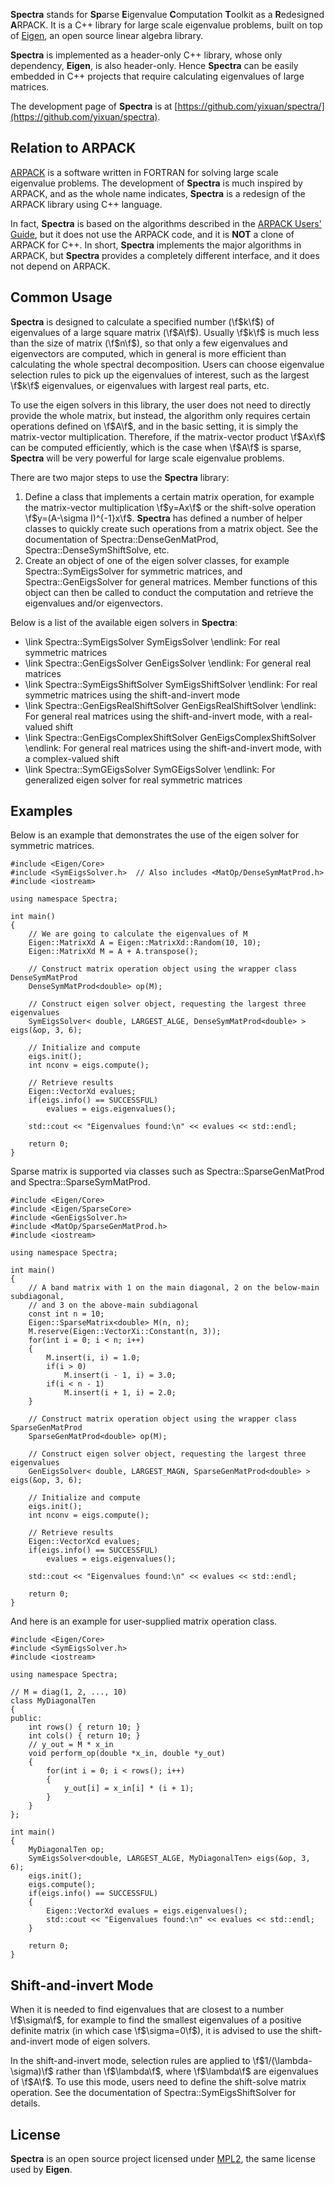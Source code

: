 **Spectra** stands for <strong>Sp</strong>arse <strong>E</strong>igenvalue
<strong>C</strong>omputation <strong>T</strong>oolkit
as a <strong>R</strong>edesigned <strong>A</strong>RPACK.
It is a C++ library for large scale eigenvalue
problems, built on top of [Eigen](http://eigen.tuxfamily.org),
an open source linear algebra library.

**Spectra** is implemented as a header-only C++ library, whose only dependency,
**Eigen**, is also header-only. Hence **Spectra** can be easily embedded in
C++ projects that require calculating eigenvalues of large matrices.

The development page of **Spectra** is at
[https://github.com/yixuan/spectra/](https://github.com/yixuan/spectra).

## Relation to ARPACK

[ARPACK](http://www.caam.rice.edu/software/ARPACK/) is a software written in
FORTRAN for solving large scale eigenvalue problems. The development of
**Spectra** is much inspired by ARPACK, and as the whole name indicates,
**Spectra** is a redesign of the ARPACK library using C++ language.

In fact, **Spectra** is based on the algorithms described in the
[ARPACK Users' Guide](http://www.caam.rice.edu/software/ARPACK/UG/ug.html),
but it does not use the ARPACK code, and it is **NOT** a clone of ARPACK for C++.
In short, **Spectra** implements the major algorithms in ARPACK,
but **Spectra** provides a completely different interface, and it does not
depend on ARPACK.

## Common Usage

**Spectra** is designed to calculate a specified number (\f$k\f$) of eigenvalues
of a large square matrix (\f$A\f$). Usually \f$k\f$ is much less than the size of matrix
(\f$n\f$), so that only a few eigenvalues and eigenvectors are computed, which
in general is more efficient than calculating the whole spectral decomposition.
Users can choose eigenvalue selection rules to pick up the eigenvalues of interest,
such as the largest \f$k\f$ eigenvalues, or eigenvalues with largest real parts,
etc.

To use the eigen solvers in this library, the user does not need to directly
provide the whole matrix, but instead, the algorithm only requires certain operations
defined on \f$A\f$, and in the basic setting, it is simply the matrix-vector
multiplication. Therefore, if the matrix-vector product \f$Ax\f$ can be computed
efficiently, which is the case when \f$A\f$ is sparse, **Spectra**
will be very powerful for large scale eigenvalue problems.

There are two major steps to use the **Spectra** library:

1. Define a class that implements a certain matrix operation, for example the
matrix-vector multiplication \f$y=Ax\f$ or the shift-solve operation
\f$y=(A-\sigma I)^{-1}x\f$. **Spectra** has defined a number of
helper classes to quickly create such operations from a matrix object.
See the documentation of Spectra::DenseGenMatProd, Spectra::DenseSymShiftSolve, etc.
2. Create an object of one of the eigen solver classes, for example
Spectra::SymEigsSolver for symmetric matrices, and Spectra::GenEigsSolver
for general matrices. Member functions of this object can then be called to
conduct the computation and retrieve the eigenvalues and/or eigenvectors.

Below is a list of the available eigen solvers in **Spectra**:
- \link Spectra::SymEigsSolver SymEigsSolver \endlink: For real symmetric matrices
- \link Spectra::GenEigsSolver GenEigsSolver \endlink: For general real matrices
- \link Spectra::SymEigsShiftSolver SymEigsShiftSolver \endlink: For real symmetric matrices using the shift-and-invert mode
- \link Spectra::GenEigsRealShiftSolver GenEigsRealShiftSolver \endlink: For general real matrices using the shift-and-invert mode,
with a real-valued shift
- \link Spectra::GenEigsComplexShiftSolver GenEigsComplexShiftSolver \endlink: For general real matrices using the shift-and-invert mode,
with a complex-valued shift
- \link Spectra::SymGEigsSolver SymGEigsSolver \endlink: For generalized eigen solver for real symmetric matrices

## Examples

Below is an example that demonstrates the use of the eigen solver for symmetric
matrices.

~~~~~~~~~~{.cpp}
#include <Eigen/Core>
#include <SymEigsSolver.h>  // Also includes <MatOp/DenseSymMatProd.h>
#include <iostream>

using namespace Spectra;

int main()
{
    // We are going to calculate the eigenvalues of M
    Eigen::MatrixXd A = Eigen::MatrixXd::Random(10, 10);
    Eigen::MatrixXd M = A + A.transpose();

    // Construct matrix operation object using the wrapper class DenseSymMatProd
    DenseSymMatProd<double> op(M);

    // Construct eigen solver object, requesting the largest three eigenvalues
    SymEigsSolver< double, LARGEST_ALGE, DenseSymMatProd<double> > eigs(&op, 3, 6);

    // Initialize and compute
    eigs.init();
    int nconv = eigs.compute();

    // Retrieve results
    Eigen::VectorXd evalues;
    if(eigs.info() == SUCCESSFUL)
        evalues = eigs.eigenvalues();

    std::cout << "Eigenvalues found:\n" << evalues << std::endl;

    return 0;
}
~~~~~~~~~~

Sparse matrix is supported via classes such as Spectra::SparseGenMatProd and Spectra::SparseSymMatProd.

~~~~~~~~~~{.cpp}
#include <Eigen/Core>
#include <Eigen/SparseCore>
#include <GenEigsSolver.h>
#include <MatOp/SparseGenMatProd.h>
#include <iostream>

using namespace Spectra;

int main()
{
    // A band matrix with 1 on the main diagonal, 2 on the below-main subdiagonal,
    // and 3 on the above-main subdiagonal
    const int n = 10;
    Eigen::SparseMatrix<double> M(n, n);
    M.reserve(Eigen::VectorXi::Constant(n, 3));
    for(int i = 0; i < n; i++)
    {
        M.insert(i, i) = 1.0;
        if(i > 0)
            M.insert(i - 1, i) = 3.0;
        if(i < n - 1)
            M.insert(i + 1, i) = 2.0;
    }

    // Construct matrix operation object using the wrapper class SparseGenMatProd
    SparseGenMatProd<double> op(M);

    // Construct eigen solver object, requesting the largest three eigenvalues
    GenEigsSolver< double, LARGEST_MAGN, SparseGenMatProd<double> > eigs(&op, 3, 6);

    // Initialize and compute
    eigs.init();
    int nconv = eigs.compute();

    // Retrieve results
    Eigen::VectorXcd evalues;
    if(eigs.info() == SUCCESSFUL)
        evalues = eigs.eigenvalues();

    std::cout << "Eigenvalues found:\n" << evalues << std::endl;

    return 0;
}
~~~~~~~~~~

And here is an example for user-supplied matrix operation class.

~~~~~~~~~~{.cpp}
#include <Eigen/Core>
#include <SymEigsSolver.h>
#include <iostream>

using namespace Spectra;

// M = diag(1, 2, ..., 10)
class MyDiagonalTen
{
public:
    int rows() { return 10; }
    int cols() { return 10; }
    // y_out = M * x_in
    void perform_op(double *x_in, double *y_out)
    {
        for(int i = 0; i < rows(); i++)
        {
            y_out[i] = x_in[i] * (i + 1);
        }
    }
};

int main()
{
    MyDiagonalTen op;
    SymEigsSolver<double, LARGEST_ALGE, MyDiagonalTen> eigs(&op, 3, 6);
    eigs.init();
    eigs.compute();
    if(eigs.info() == SUCCESSFUL)
    {
        Eigen::VectorXd evalues = eigs.eigenvalues();
        std::cout << "Eigenvalues found:\n" << evalues << std::endl;
    }

    return 0;
}
~~~~~~~~~~

## Shift-and-invert Mode

When it is needed to find eigenvalues that are closest to a number \f$\sigma\f$,
for example to find the smallest eigenvalues of a positive definite matrix
(in which case \f$\sigma=0\f$), it is advised to use the shift-and-invert mode
of eigen solvers.

In the shift-and-invert mode, selection rules are applied to \f$1/(\lambda-\sigma)\f$
rather than \f$\lambda\f$, where \f$\lambda\f$ are eigenvalues of \f$A\f$.
To use this mode, users need to define the shift-solve matrix operation. See
the documentation of Spectra::SymEigsShiftSolver for details.

## License

**Spectra** is an open source project licensed under
[MPL2](https://www.mozilla.org/MPL/2.0/), the same license used by **Eigen**.
